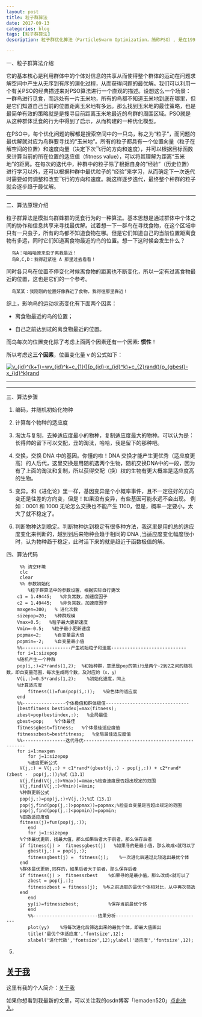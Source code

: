 ```yaml
---
layout: post
title: 粒子群算法
date: 2017-09-13
categories: blog
tags: [粒子群算法]
description: 粒子群优化算法（ParticleSwarm Optimization，简称PSO）, 是在1995年由Eberhart博士和Kennedy博士一起提出的，它源于对鸟群捕食行为的研究。

---
```


一、粒子群算法介绍

它的基本核心是利用群体中的个体对信息的共享从而使得整个群体的运动在问题求解空间中产生从无序到有序的演化过程，从而获得问题的最优解。我们可以利用一个有关PSO的经典描述来对PSO算法进行一个直观的描述。设想这么一个场景：一群鸟进行觅食，而远处有一片玉米地，所有的鸟都不知道玉米地到底在哪里，但是它们知道自己当前的位置距离玉米地有多远。那么找到玉米地的最佳策略，也是最简单有效的策略就是是搜寻目前距离玉米地最近的鸟群的周围区域。PSO就是从这种群体觅食的行为中得到了启示，从而构建的一种优化模型。

在PSO中，每个优化问题的解都是搜索空间中的一只鸟，称之为“粒子”，而问题的最优解就对应为鸟群要寻找的“玉米地”。所有的粒子都具有一个位置向量（粒子在解空间的位置）和速度向量（决定下次飞行的方向和速度），并可以根据目标函数来计算当前的所在位置的适应值（fitness value），可以将其理解为距离“玉米地”的距离。在每次的迭代中，种群中的粒子除了根据自身的“经验”（历史位置）进行学习以外，还可以根据种群中最优粒子的“经验”来学习，从而确定下一次迭代时需要如何调整和改变飞行的方向和速度。就这样逐步迭代，最终整个种群的粒子就会逐步趋于最优解。

---

二、算法原理介绍

粒子群算法是模拟鸟群蜂群的觅食行为的一种算法。基本思想是通过群体中个体之间的协作和信息共享来寻找最优解。试着想一下一群鸟在寻找食物，在这个区域中只有一只虫子，所有的鸟都不知道食物在哪。但是它们知道自己的当前位置距离食物有多远，同时它们知道离食物最近的鸟的位置。想一下这时候会发生什么？

      鸟A：哈哈哈原来虫子离我最近！
      鸟B,C,D：我得赶紧往 A 那里过去看看！
 
同时各只鸟在位置不停变化时候离食物的距离也不断变化，所以一定有过离食物最近的位置，这也是它们的一个参考。

      鸟某某：我刚刚的位置好像靠近了食物，我得往那里靠近！
      
综上，影响鸟的运动状态变化有下面两个因素：

- 离食物最近的鸟的位置；

- 自己之前达到过的离食物最近的位置。

而鸟每次的位置变化除了考虑上面两个因素还有一个因素: **惯性**！

所以考虑这**三个因素**，位置变化量 v 的公式如下：

 <a href="https://www.codecogs.com/eqnedit.php?latex=v_{id}^{k&plus;1}=wv_{id}^k&plus;c_{1}()(p_{id}-x_{id}^k)&plus;c_{2}rand()(p_{gbest}-x_{id}^k)rand" target="_blank"><img src="https://latex.codecogs.com/gif.latex?v_{id}^{k&plus;1}=wv_{id}^k&plus;c_{1}()(p_{id}-x_{id}^k)&plus;c_{2}rand()(p_{gbest}-x_{id}^k)rand" title="v_{id}^{k+1}=wv_{id}^k+c_{1}()(p_{id}-x_{id}^k)+c_{2}rand()(p_{gbest}-x_{id}^k)rand" /></a>
 
---


---

三、算法步骤

 1. 编码，并随机初始化物种
 
 2. 计算每个物种的适应度
 
 3. 淘汰与复制，去掉适应度最小的物种，复制适应度最大的物种。可以认为是：长得帅的留下可以交配，丑的淘汰，哈哈，我是留下的那种吧。
 
 4. 交换，交换 DNA 中的基因。你懂的啦！DNA 交换才能产生更优秀（适应度更高）的人后代，这里交换是用随机选两个生物，随机交换DNA中的一段，因为有了上面的淘汰和复制，所以获得交配（换）权的生物有更大概率是适应度高的生物。
 
 5. 变异。和《进化论》里一样，基因变异是个小概率事件，且不一定往好的方向变还是往差的方向变，但是！如果没有变异，有些基因可能永远不会出现。
 例如：0001 和 1000 无论怎么交换也不能产生 1100，但是，概率一定要小，太大了就不稳定了。
 
 6. 判断物种达到稳定。判断物种达到稳定有很多种方法，我这里是用的总的适应度变化来判断的，越到到后来物种会趋于相同的 DNA ,当适应度变化幅度很小时，认为物种趋于稳定，此时活下来的就是趋近于函数极值的解。
 
四、算法代码

         %% 清空环境
         clc
         clear
         %% 参数初始化
			%粒子群算法中的参数设置，根据实际自行更改
		c1 = 1.49445;   %非负常数，加速度因子
		c2 = 1.49445;   %非负常数，加速度因子
		maxgen=300;   % 进化次数 
		sizepop=20;   %种群规模
		Vmax=0.5;   %粒子最大更新速度
		Vmin=-0.5;   %粒子最小更新速度
		popmax=2;     %自变量最大值
		popmin=-2;    %自变量最小值
		%%------------------产生初始粒子和速度----------------------------
		for i=1:sizepop
		%随机产生一个种群
		pop(i,:)=2*rands(1,2);  %初始种群，意思是pop的第i行是两个-2到2之间的随机数，即自变量范围，每次生成两个数，及对应的（x，y）
		V(i,:)=0.5*rands(1,2);    %初始化速度，同上
		%计算适应度
			fitness(i)=fun(pop(i,:));   %染色体的适应度
		end
		%%----------------个体极值和群体极值-------------------------------
		[bestfitness bestindex]=max(fitness);
		zbest=pop(bestindex,:);   %全局最佳
		gbest=pop;    %个体最佳
		fitnessgbest=fitness;   %个体最佳适应度值
		fitnesszbest=bestfitness;   %全局最佳适应度值
		%%----------------迭代寻优------------------------------------------------
		for i=1:maxgen
			for j=1:sizepop
			%速度更新公式
         V(j,:) = V(j,:) + c1*rand*(gbest(j,:) - pop(j,:)) + c2*rand*(zbest -  pop(j,:));%式（13.1）
         V(j,find(V(j,:)>Vmax))=Vmax;%检查速度是否超出规定的范围
         V(j,find(V(j,:)<Vmin))=Vmin;
         %种群更新公式
         pop(j,:)=pop(j,:)+V(j,:);%式（13.1）
         pop(j,find(pop(j,:)>popmax))=popmax;%检查自变量是否超出规定的范围
         pop(j,find(pop(j,:)<popmin))=popmin;
         %函数适应度值
         fitness(j)=fun(pop(j,:));
			end
			for j=1:sizepop
         %个体最优更新，找最大值，那么如果后者大于前者，那么保存后者
         if fitness(j) >  fitnessgbest(j)   %如果寻的是最小值，那么改成<就可以了
            gbest(j,:) = pop(j,:);  
            fitnessgbest(j) =  fitness(j);    %一次进化后通过比较选出最优个体
         end
         %群体最优更新,同样的，如果后者大于前者，那么保存后者
         if fitness(j) >  fitnesszbest    %如果寻的是最小值，那么改成<就可以了
            zbest = pop(j,:);    
            fitnesszbest = fitness(j);  %与之前选取的最优个体相对比，从中再次筛选
         end
			end
			yy(i)=fitnesszbest;           %保存当前最优个体
			end
			%%------------------------结果分析--------------------------------
			plot(yy)    %将每次进化后筛选出来的最优个体，即最大值画出
			title('最优个体适应度','fontsize',12);
			xlabel('进化代数','fontsize',12);ylabel('适应度','fontsize',12);
 
 
 
 
 5. 
 

## [关于我](http://beamer.top/about/)

这里有我的个人简介：[关于我](http://beamer.top/about/)

如果你想看到我最新的文章，可以关注我的csdn博客「lemaden520」[点此进入](http://blog.csdn.net/lemaden520/article/details/77657697)。
